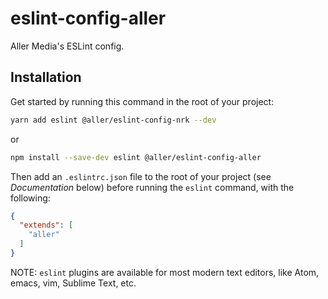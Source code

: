 # eslint-config-aller
Aller Media's ESLint config.

## Installation

Get started by running this command in the root of your project:

```sh
yarn add eslint @aller/eslint-config-nrk --dev
```
or
```sh
npm install --save-dev eslint @aller/eslint-config-aller
```

Then add an `.eslintrc.json` file to the root of your project (see *Documentation* below) before running the `eslint` command, with the following:

```json
{
  "extends": [
    "aller"
  ]
}
```

NOTE: `eslint` plugins are available for most modern text editors, like Atom, emacs, vim, Sublime Text, etc.
